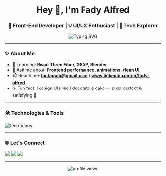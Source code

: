<h1 align="center">Hey 👋, I'm Fady Alfred</h1>
<h3 align="center">🚀 Front-End Developer | 💡 UI/UX Enthusiast | 🧠 Tech Explorer</h3>

<p align="center">
  <img src="https://readme-typing-svg.demolab.com?font=Fira+Code&pause=1000&color=F76D6D&center=true&vCenter=true&width=435&lines=Front-End+Web+Developer;Passionate+about+beautiful+UI;Always+learning+new+tools+%F0%9F%9A%80" alt="Typing SVG" />
</p>

---

### ✨ About Me

- 🌱 Learning: **React Three Fiber, GSAP, Blender**
- 💬 Ask me about: **Frontend performance, animations, clean UI**
- 📫 Reach me: **factaguib@gmail.com / www.linkedin.com/in/fady-alfred**
- ☕ Fun fact: I design UIs like I decorate a cake — pixel-perfect & satisfying 🍰

---

### 🛠️ Technologies & Tools

<p align="left">
  <img src="https://skillicons.dev/icons?i=html,css,js,bootstrap,tailwind,sass,react,angular,vite,threejs,mongodb,figma,git,github,vscode,blender" alt="tech-icons" />
</p>

---

### 🌐 Let's Connect

<p align="left">
  <a href="mailto:factaguib@gmail.com"><img src="https://img.shields.io/badge/Gmail-D14836?style=for-the-badge&logo=gmail&logoColor=white" /></a>
  <a href="https://www.linkedin.com/in/fady-alfred"><img src="https://img.shields.io/badge/LinkedIn-0077B5?style=for-the-badge&logo=linkedin&logoColor=white" /></a>
  <a href="https://your-portfolio.com"><img src="https://img.shields.io/badge/Portfolio-121212?style=for-the-badge&logo=firefox&logoColor=white" /></a>
</p>

---

<p align="center">
  <img src="https://komarev.com/ghpvc/?username=your-username&label=Profile+Views&color=blueviolet&style=flat" alt="profile views" />
</p>

